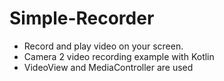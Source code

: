 # Simple-Recorder
* Record and play video on your screen.
* Camera 2 video recording example with Kotlin
* VideoView and MediaController are used
